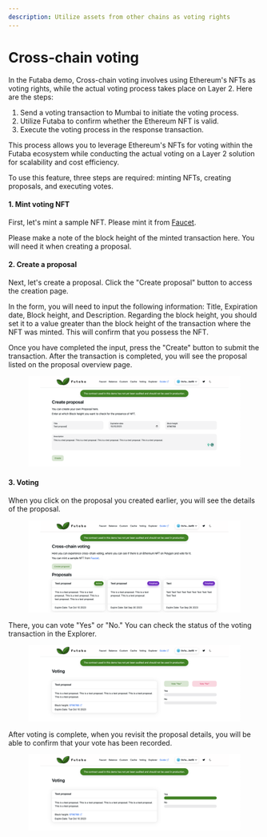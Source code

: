```yaml
---
description: Utilize assets from other chains as voting rights
---
```


# Cross-chain voting

In the Futaba demo, Cross-chain voting involves using Ethereum's NFTs as voting rights, while the actual voting process takes place on Layer 2. Here are the steps:

1. Send a voting transaction to Mumbai to initiate the voting process.
2. Utilize Futaba to confirm whether the Ethereum NFT is valid.
3. Execute the voting process in the response transaction.

This process allows you to leverage Ethereum's NFTs for voting within the Futaba ecosystem while conducting the actual voting on a Layer 2 solution for scalability and cost efficiency.

To use this feature, three steps are required: minting NFTs, creating proposals, and executing votes.

#### 1. Mint voting NFT

First, let's mint a sample NFT. Please mint it from [Faucet](https://demo.futaba.dev/faucet).

Please make a note of the block height of the minted transaction here. You will need it when creating a proposal.

#### 2. Create a proposal

Next, let's create a proposal. Click the "Create proposal" button to access the creation page.

In the form, you will need to input the following information: Title, Expiration date, Block height, and Description. Regarding the block height, you should set it to a value greater than the block height of the transaction where the NFT was minted. This will confirm that you possess the NFT.

Once you have completed the input, press the "Create" button to submit the transaction. After the transaction is completed, you will see the proposal listed on the proposal overview page.

<figure><img src="../../.gitbook/assets/create_proposal" alt=""><figcaption></figcaption></figure>

#### 3. Voting

When you click on the proposal you created earlier, you will see the details of the proposal.

<figure><img src="../../.gitbook/assets/show_proposal" alt=""><figcaption></figcaption></figure>

There, you can vote "Yes" or "No." You can check the status of the voting transaction in the Explorer.

<figure><img src="../../.gitbook/assets/voting" alt=""><figcaption></figcaption></figure>

After voting is complete, when you revisit the proposal details, you will be able to confirm that your vote has been recorded.

<figure><img src="../../.gitbook/assets/voting_result" alt=""><figcaption></figcaption></figure>

